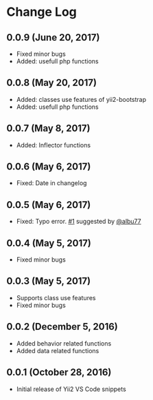 # Change Log

## 0.0.9 (June 20, 2017)
- Fixed minor bugs
- Added: usefull php functions

## 0.0.8 (May 20, 2017)
- Added: classes use features of yii2-bootstrap
- Added: usefull php functions

## 0.0.7 (May 8, 2017)
- Added: Inflector functions

## 0.0.6 (May 6, 2017)
- Fixed: Date in changelog

## 0.0.5 (May 6, 2017)
- Fixed: Typo error. [#1](https://github.com/imanilchaudhari/yii2-snippets-vscode/issues/1) suggested by [@albu77](https://github.com/albu77)

## 0.0.4 (May 5, 2017)
- Fixed minor bugs

## 0.0.3 (May 5, 2017)
- Supports class use features
- Fixed minor bugs

## 0.0.2 (December 5, 2016)
- Added behavior related functions
- Added data related functions

## 0.0.1 (October 28, 2016)
- Initial release of Yii2 VS Code snippets